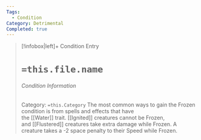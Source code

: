 ```yaml
---
Tags:
  - Condition
Category: Detrimental
Completed: true
---
```

> [!infobox|left]+ Condition Entry
> # `=this.file.name`
> ###### Condition Information
> Category: `=this.Category`
> The most common ways to gain the Frozen condition is from spells and effects that have the [[Water]] trait. [[Ignited]] creatures cannot be Frozen, and [[Flustered]] creatures take extra damage while Frozen. A creature takes a -2 space penalty to their Speed while Frozen.